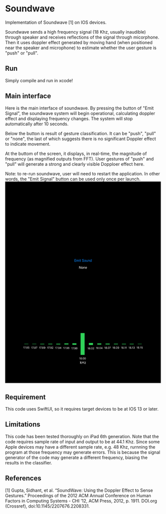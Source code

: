 # Soundwave
Implementation of Soundwave [1] on IOS devices.

Soundwave sends a high frequency signal (18 Khz, usually inaudible) through speaker and receives reflections of the signal through micorphone. Then it uses doppler effect generated by moving hand (when positioned near the speaker and microphone) to estimate whether the user gesture is "push" or "pull". 

## Run
Simply compile and run in xcode!

## Main interface
Here is the main interface of soundwave. By pressing the button of "Emit Signal", the soundwave system will begin operational, calculating doppler effect and displaying frequency changes. The system will stop automatically after 10 seconds.

Below the button is result of gesture classification. It can be "push", "pull" or "none", the last of which suggests there is no significant Doppler effect to indicate movement.

At the buttom of the screen, it displays, in real-time, the magnitude of frequency (as magnified outputs from FFT). User gestures of "push" and "pull" will generate a strong and clearly visible Dopploer effect here.

Note: to re-run soundwave, user will need to restart the application. In other words, the "Emit Signal" button can be used only once per launch.
![alt text](IMG_0178.jpg)

## Requirement
This code uses SwiftUI, so it requires target devices to be at IOS 13 or later.

## Limitations
This code has been tested thoroughly on iPad 6th generation. Note that the code requires sample rate of input and output to be at 44.1 Khz. Since some Apple devices may have a different sample rate, e.g. 48 Khz, rurnning the program at those frequency may generate errors. This is because the signal generator of the code may generate a different frequency, biasing the results in the classifier. 

## References
[1] Gupta, Sidhant, et al. “SoundWave: Using the Doppler Effect to Sense Gestures.” Proceedings of the 2012 ACM Annual Conference on Human Factors in Computing Systems - CHI ’12, ACM Press, 2012, p. 1911. DOI.org (Crossref), doi:10.1145/2207676.2208331.
